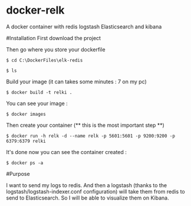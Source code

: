 # docker-relk
A docker container with redis logstash Elasticsearch and kibana

#Installation
First download the project

Then go where you store your dockerfile
```
$ cd C:\DockerFiles\elk-redis
```

```
$ ls
```

Build your image (it can takes some minutes : 7 on my pc)
```
$ docker build -t relki .
```

You can see your image :
```
$ docker images
```

Then create your container (** this is the most important step **)
```
$ docker run -h relk -d --name relk -p 5601:5601 -p 9200:9200 -p 6379:6379 relki
```

It's done now you can see the container created :
```
$ docker ps -a
```

#Purpose

I want to send my logs to redis. And then a logstash (thanks to the logstash/logstash-indexer.conf configuration) will take them from redis to send to Elasticsearch. So I will be able to visualize them on Kibana.

